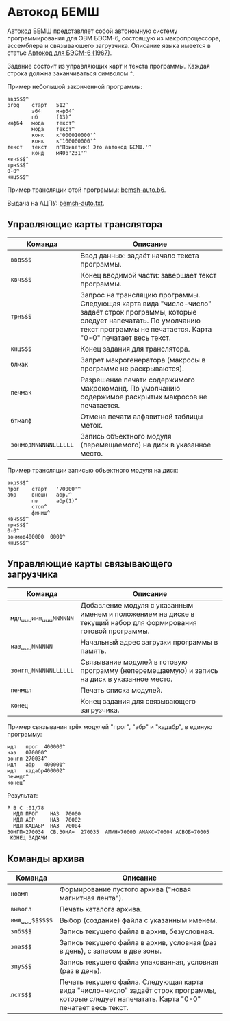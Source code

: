 
# Автокод БЕМШ

Автокод БЕМШ представляет собой автономную систему программирования для ЭВМ БЭСМ-6,
состоящую из макропроцессора, ассемблера и связывающего загрузчика. Описание языка имеется
в статье [Автокод для БЭСМ-6 (1967)](https://github.com/besm6/besm6.github.io/raw/master/doc/%D0%90%D0%B2%D1%82%D0%BE%D0%BA%D0%BE%D0%B4-%D0%91%D0%95%D0%9C%D0%A8.pdf).

Задание состоит из управляющих карт и текста программы.
Каждая строка должна заканчиваться символом `^`.

Пример небольшой законченной программы:
```
ввд$$$^
prog    старт   512^
        э64     инф64^
        пб      (13)^
инф64   мода    текст^
        мода    текст^
        конк    к'000010000'^
        конк    к'100000000'^
текст   текст   п'Приветик! Это автокод БЕМШ.'^
        конд    м40b'231'^
квч$$$^
трн$$$^
0-0^
кнц$$$^
```

Пример трансляции этой программы: [bemsh-auto.b6](https://github.com/besm6/besm6.github.io/blob/master/wiki/examples/bemsh-auto.b6).

Выдача на АЦПУ: [bemsh-auto.txt](https://raw.githubusercontent.com/besm6/besm6.github.io/master/wiki/examples/bemsh-auto.txt).

## Управляющие карты транслятора

|Команда|Описание|
| --- | --- |
`ввд$$$` | Ввод данных: задаёт начало текста программы.
`квч$$$` | Конец вводимой части: завершает текст программы.
`трн$$$` | Запрос на трансляцию программы. Следующая карта вида "число-число" задаёт строк программы, которые следует напечатать. По умолчанию текст программы не печатается. Карта "0-0" печатает весь текст.
`кнц$$$` | Конец задания для транслятора.
`блмак` | Запрет макрогенератора (макросы в программе не раскрываются).
`печмак` | Разрешение печати содержимого макрокоманд. По умолчанию содержимое раскрытых макросов не печатается.
`бтмалф` | Отмена печати алфавитной таблицы меток.
`зонмодNNNNNNLLLLLL` | Запись объектного модуля (перемещаемого) на диск в указанное место.

Пример трансляции записью объектного модуля на диск:
```
ввд$$$^
прог    старт   '70000'^
абр     внешн   абр.^
        пв      абр(1)^
        стоп^
        финиш^
квч$$$^
трн$$$^
0-0^
зонмод400000  0001^
кнц$$$^
```

## Управляющие карты связывающего загрузчика

|Команда|Описание|
| --- | --- |
`мдл␣␣␣имя␣␣␣NNNNNN` | Добавление модуля с указанным именем и положением на диске в текущий набор для формирования готовой программы.
`наз␣␣␣NNNNNN` | Начальный адрес загрузки программы в память.
`зонгп␣NNNNNNLLLLLL` | Связывание модулей в готовую программу (неперемещаемую) и запись на диск в указанное место.
`печмдл` | Печать списка модулей.
`конец` | Конец задания для связывающего загрузчика.

Пример связывания трёх модулей "прог", "абр" и "кадабр", в единую программу:
```
мдл   прог  400000^
наз   070000^
зонгп 270034^
мдл   абр   400001^
мдл   кадабр400002^
печмдл^
конец^
```
Результат:
```
Р В С :01/78
  МДЛ ПРОГ    НАЗ  70000
  МДЛ АБР     НАЗ  70002
  МДЛ КАДАБР  НАЗ  70004
ЗОНГП=270034  СВ.ЗОНА=  270035  АМИН=70000 АМАКС=70004 АСВОБ=70005
 КОНЕЦ ЗАДАЧИ
 ```

## Команды архива

|Команда|Описание|
| --- | --- |
`новмл` | Формирование пустого архива ("новая магнитная лента").
`вывогл` | Печать каталога архива.
`имя␣␣␣$$$$$$` | Выбор (создание) файла с указанным именем.
`зпб$$$` | Запись текущего файла в архив, безусловная.
`зпа$$$` | Запись текущего файла в архив, условная (раз в день), с запасом в две зоны.
`зпу$$$` | Запись текущего файла упакованная, условная (раз в день).
`лст$$$` | Печать текущего файла. Следующая карта вида "число-число" задаёт строк программы, которые следует напечатать. Карта "0-0" печатает весь текст.
